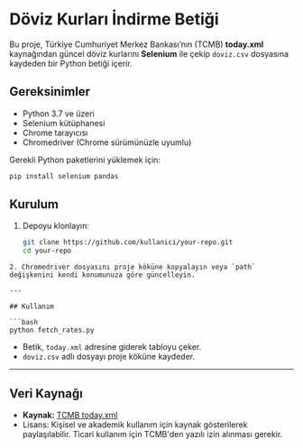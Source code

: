 # Döviz Kurları İndirme Betiği

Bu proje, Türkiye Cumhuriyet Merkez Bankası’nın (TCMB) **today.xml** kaynağından güncel döviz kurlarını **Selenium** ile çekip `doviz.csv` dosyasına kaydeden bir Python betiği içerir.

## Gereksinimler

- Python 3.7 ve üzeri
- Selenium kütüphanesi
- Chrome tarayıcısı
- Chromedriver (Chrome sürümünüzle uyumlu)

Gerekli Python paketlerini yüklemek için:

```bash
pip install selenium pandas
```

## Kurulum

1. Depoyu klonlayın:
   ```bash
   git clone https://github.com/kullanici/your-repo.git
   cd your-repo
   ```

````
2. Chromedriver dosyasını proje köküne kopyalayın veya `path` değişkenini kendi konumunuza göre güncelleyin.

---

## Kullanım

```bash
python fetch_rates.py
````

- Betik, `today.xml` adresine giderek tabloyu çeker.
- `doviz.csv` adlı dosyayı proje köküne kaydeder.

---

## Veri Kaynağı

- **Kaynak:** [TCMB today.xml](https://www.tcmb.gov.tr/kurlar/today.xml)
- Lisans: Kişisel ve akademik kullanım için kaynak gösterilerek paylaşılabilir. Ticari kullanım için TCMB'den yazılı izin alınması gerekir.
